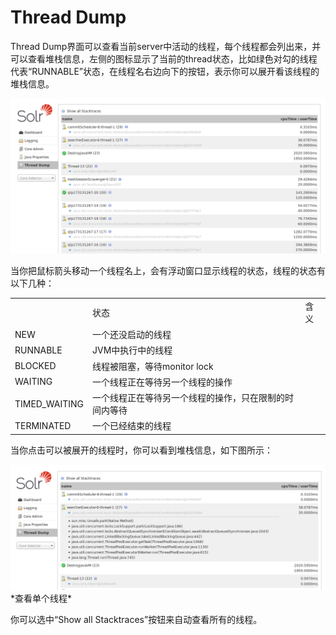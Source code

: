 # Thread Dump #
Thread Dump界面可以查看当前server中活动的线程，每个线程都会列出来，并可以查看堆栈信息，左侧的图标显示了当前的thread状态，比如绿色对勾的线程代表“RUNNABLE”状态，在线程名右边向下的按钮，表示你可以展开看该线程的堆栈信息。

<img src="images/1.4.7-thread_dump_1.png" />

当你把鼠标箭头移动一个线程名上，会有浮动窗口显示线程的状态，线程的状态有以下几种：
<table>
<th>
<td>状态</td><td>含义</td>
</th>
<tr>
<td>NEW</td><td>一个还没启动的线程</td>
</tr>
<tr>
<td>RUNNABLE</td><td>JVM中执行中的线程</td>
</tr>
<tr>
<td>BLOCKED</td><td>线程被阻塞，等待monitor lock</td>
</tr>
<tr>
<td>WAITING</td><td>一个线程正在等待另一个线程的操作</td>
</tr>
<tr>
<td>TIMED_WAITING</td><td>一个线程正在等待另一个线程的操作，只在限制的时间内等待</td>
</tr>
<tr>
<td>TERMINATED</td><td>一个已经结束的线程</td>
</tr>
</table>

当你点击可以被展开的线程时，你可以看到堆栈信息，如下图所示：

<img src="images/1.4.7-thread_dump_2.png" />
*查看单个线程*

你可以选中“Show all Stacktraces”按钮来自动查看所有的线程。
